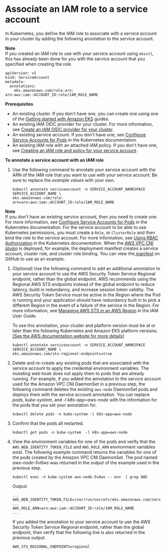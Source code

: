 # Associate an IAM role to a service account<a name="specify-service-account-role"></a>

In Kubernetes, you define the IAM role to associate with a service account in your cluster by adding the following annotation to the service account\.

**Note**  
If you created an IAM role to use with your service account using `eksctl`, this has already been done for you with the service account that you specified when creating the role\.

```
apiVersion: v1
kind: ServiceAccount
metadata:
  annotations:
    eks.amazonaws.com/role-arn: arn:aws:iam::ACCOUNT_ID:role/IAM_ROLE_NAME
```

**Prerequisites**
+ An existing cluster\. If you don't have one, you can create one using one of the [Getting started with Amazon EKS](getting-started.md) guides\.
+ An existing IAM OIDC provider for your cluster\. For more information, see [Create an IAM OIDC provider for your cluster](enable-iam-roles-for-service-accounts.md)\.
+ An existing service account\. If you don't have one, see [Configure Service Accounts for Pods](https://kubernetes.io/docs/tasks/configure-pod-container/configure-service-account/) in the Kubernetes documentation\.
+ An existing IAM role with an attached IAM policy\. If you don't have one, see [Creating an IAM role and policy for your service account](create-service-account-iam-policy-and-role.md)\.

**To annotate a service account with an IAM role**

1. Use the following command to annotate your service account with the ARN of the IAM role that you want to use with your service account\. Be sure to replace the *example values* with your own\.

   ```
   kubectl annotate serviceaccount -n SERVICE_ACCOUNT_NAMESPACE SERVICE_ACCOUNT_NAME \
   eks.amazonaws.com/role-arn=arn:aws:iam::ACCOUNT_ID:role/IAM_ROLE_NAME
   ```
**Note**  
If you don't have an existing service account, then you need to create one\. For more information, see [Configure Service Accounts for Pods](https://kubernetes.io/docs/tasks/configure-pod-container/configure-service-account/) in the Kubernetes documentation\. For the service account to be able to use Kubernetes permissions, you must create a `Role`, or `ClusterRole` and then bind the role to the service account\. For more information, see [Using RBAC Authorization](https://kubernetes.io/docs/reference/access-authn-authz/rbac/) in the Kubernetes documentation\. When the [AWS VPC CNI plugin](pod-networking.md) is deployed, for example, the deployment manifest creates a service account, cluster role, and cluster role binding\. You can view the[ manifest](https://raw.githubusercontent.com/aws/amazon-vpc-cni-k8s/release-1.10/config/v1.10/aws-k8s-cni.yaml) on GitHub to use as an example\.

1. <a name="sts-regional-endpoint"></a>\(Optional\) Use the following command to add an additional annotation to your service account to use the AWS Security Token Service Regional endpoint, rather than the global endpoint\. AWS recommends using the Regional AWS STS endpoints instead of the global endpoint to reduce latency, build in redundancy, and increase session token validity\. The AWS Security Token Service must be active in the Region where the Pod is running and your application should have redundancy built in to pick a different Region in the event of a failure of the service in the Region\. For more information, see [Managing AWS STS in an AWS Region](https://docs.aws.amazon.com/IAM/latest/UserGuide/id_credentials_temp_enable-regions.html) in the IAM User Guide\.

   To use this annotation, your cluster and platform version must be at or later than the following Kubernetes and Amazon EKS platform versions\.     
[\[See the AWS documentation website for more details\]](http://docs.aws.amazon.com/eks/latest/userguide/specify-service-account-role.html)

   ```
   kubectl annotate serviceaccount -n SERVICE_ACCOUNT_NAMESPACE SERVICE_ACCOUNT_NAME \
   eks.amazonaws.com/sts-regional-endpoints=true
   ```

1. Delete and re\-create any existing pods that are associated with the service account to apply the credential environment variables\. The mutating web hook does not apply them to pods that are already running\. For example, if you added the annotation to the service account used for the Amazon VPC CNI DaemonSet in a previous step, the following command deletes the existing `aws-node` DaemonSet pods and deploys them with the service account annotation\. You can replace *pods*, *kube\-system*, and *\-l k8s\-app=aws\-node* with the information for the pods that you set your annotation for\.

   ```
   kubectl delete pods -n kube-system -l k8s-app=aws-node
   ```

1. Confirm that the pods all restarted\.

   ```
   kubectl get pods -n kube-system  -l k8s-app=aws-node
   ```

1. View the environment variables for one of the pods and verify that the `AWS_WEB_IDENTITY_TOKEN_FILE` and `AWS_ROLE_ARN` environment variables exist\. The following example command returns the variables for one of the pods created by the Amazon VPC CNI DaemonSet\. The pod named *aws\-node\-5v6ws* was returned in the output of the example used in the previous step\.

   ```
   kubectl exec -n kube-system aws-node-5v6ws -- env  | grep AWS
   ```

   Output:

   ```
   ...
   AWS_WEB_IDENTITY_TOKEN_FILE=/var/run/secrets/eks.amazonaws.com/serviceaccount/token
   ...
   AWS_ROLE_ARN=arn:aws:iam::ACCOUNT_ID:role/IAM_ROLE_NAME
   ...
   ```

   If you added the annotation to your service account to use the AWS Security Token Service Regional endpoint, rather than the global endpoint, then verify that the following line is also returned in the previous output\.

   ```
   AWS_STS_REGIONAL_ENDPOINTS=regional
   ```